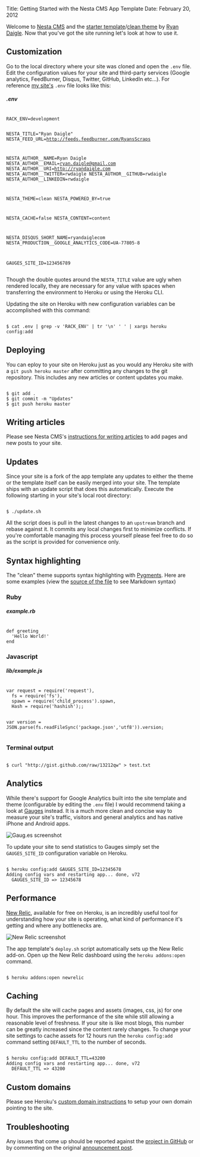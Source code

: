 Title: Getting Started with the Nesta CMS App Template
Date: February 20, 2012

Welcome to [Nesta CMS](http://nestacms.com) and the [starter template](https://github.com/rwdaigle/nesta-app-template)/[clean theme](https://github.com/rwdaigle/nesta-app-template) by [Ryan Daigle](http://ryandaigle.com). Now that you've got the site running let's look at how to use it.

## Customization

Go to the local directory where your site was cloned and open the `.env` file. Edit the configuration values for your site and third-party services (Google analytics, FeedBurner, Disqus, Twitter, GitHub, LinkedIn etc...). For reference [my site's](http://ryandaigle.com) `.env` file looks like this:

<h5 class="file">.env</h5>
<pre lang="text"><code>
RACK_ENV=development

NESTA_TITLE="Ryan Daigle"
NESTA_FEED_URL=http://feeds.feedburner.com/RyansScraps

NESTA_AUTHOR__NAME=Ryan Daigle
NESTA_AUTHOR__EMAIL=ryan.daigle@gmail.com
NESTA_AUTHOR__URI=http://ryandaigle.com
NESTA_AUTHOR__TWITTER=rwdaigle
NESTA_AUTHOR__GITHUB=rwdaigle
NESTA_AUTHOR__LINKEDIN=rwdaigle

NESTA_THEME=clean
NESTA_POWERED_BY=true

NESTA_CACHE=false
NESTA_CONTENT=content

NESTA_DISQUS_SHORT_NAME=ryandaiglecom
NESTA_PRODUCTION__GOOGLE_ANALYTICS_CODE=UA-77805-8

GAUGES_SITE_ID=123456789
</code></pre>

<div class="note">
Though the double quotes around the <code>NESTA_TITLE</code> value are ugly when rendered locally, they are necessary for any value with spaces when transferring the environment to Heroku or using the Heroku CLI.
</div>

Updating the site on Heroku with new configuration variables can be accomplished with this command:

<pre lang="bash"><code>
$ cat .env | grep -v 'RACK_ENV' | tr '\n' ' ' | xargs heroku config:add 
</code></pre>

## Deploying

You can eploy to your site on Heroku just as you would any Heroku site with a `git push heroku master` after committing any changes to the git repository. This includes any new articles or content updates you make.

<pre lang="bash"><code>
$ git add .
$ git commit -m "Updates"
$ git push heroku master
</code></pre>

## Writing articles

Please see Nesta CMS's [instructions for writing articles](http://nestacms.com/docs/creating-content/pages) to add pages and new posts to your site.

## Updates

Since your site is a fork of the app template any updates to either the theme or the template itself can be easily merged into your site. The template ships with an update script that does this automatically. Execute the following starting in your site's local root directory:

<pre lang="bash"><code>
$ ./update.sh
</code></pre>

All the script does is pull in the latest changes to an `upstream` branch and rebase against it. It commits any local changes first to minimize conflicts. If you're comfortable managing this process yourself please feel free to do so as the script is provided for convenience only.

## Syntax highlighting

The "clean" theme supports syntax highlighting with [Pygments](http://pygments.org/). Here are some examples (view the [source of the file](https://raw.github.com/rwdaigle/nesta-app-template/master/content/pages/welcome.mdown) to see Markdown syntax)

### Ruby

<h5 class="file">example.rb</h5>
<pre lang='ruby'><code>
def greeting
  'Hello World!'
end
</code></pre>

### Javascript
<h5 class="file">lib/example.js</h5>
<pre lang='javascript'><code>
var request = require('request'),
  fs = require('fs'),
  spawn = require('child_process').spawn,
  Hash = require('hashish');;

var version = JSON.parse(fs.readFileSync('package.json','utf8')).version;
</code></pre>

### Terminal output

<pre lang='bash'><code>
$ curl "http://gist.github.com/raw/13212qw" > test.txt
</code></pre>

## Analytics

While there's support for Google Analytics built into the site template and theme (configurable by editing the `.env` file) I would recommend taking a look at [Gauges](http://get.gaug.es/) instead. It is a much more clean and concise way to measure your site's traffic, visitors and general analytics and has native iPhone and Android apps.

![Gaug.es screenshot](http://f.cl.ly/items/0M1H3W2t3c1j0i2f1o0X/Screen%20Shot%202012-02-22%20at%209.40.53%20PM.png)

To update your site to send statistics to Gauges simply set the `GAUGES_SITE_ID` configuration variable on Heroku.

<pre lang='bash'><code>
$ heroku config:add GAUGES_SITE_ID=12345678
Adding config vars and restarting app... done, v72
  GAUGES_SITE_ID => 12345678
</code></pre>

## Performance

[New Relic](http://newrelic.com), available for free on Heroku, is an incredibly useful tool for understanding how your site is operating, what kind of performance it's getting and where any bottlenecks are.

![New Relic screenshot](http://f.cl.ly/items/0i2m1N3C2U2f070n3q07/Screen%20Shot%202012-02-22%20at%2010.06.48%20PM.png)

The app template's `deploy.sh` script automatically sets up the New Relic add-on. Open up the New Relic dashboard using the `heroku addons:open` command.

<pre lang='bash'><code>
$ heroku addons:open newrelic
</code></pre>

## Caching

By default the site will cache pages and assets (images, css, js) for one hour. This improves the performance of the site while still allowing a reasonable level of freshness. If your site is like most blogs, this number can be greatly increased since the content rarely changes. To change your site settings to cache assets for 12 hours run the `heroku config:add` command setting `DEFAULT_TTL` to the number of seconds.

<pre lang='bash'><code>
$ heroku config:add DEFAULT_TTL=43200
Adding config vars and restarting app... done, v72
  DEFAULT_TTL => 43200
</code></pre>

## Custom domains

Please see Heroku's [custom domain instructions](http://devcenter.heroku.com/articles/custom-domains) to setup your own domain pointing to the site.

## Troubleshooting

Any issues that come up should be reported against the [project in GitHub](https://github.com/rwdaigle/nesta-app-template) or by commenting on the original [announcement post](http://ryandaigle.com/a/deploying-nesta-cms-blog-heroku-cedar-pygments-syntax-highlighting).